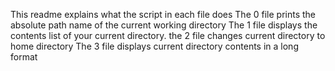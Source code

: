 This readme explains what the script in each file does
The 0 file prints the absolute path name of the current working directory
The 1 file displays the contents list of your current directory.
the 2 file changes current directory to home directory
The 3 file displays current directory contents in a long format
